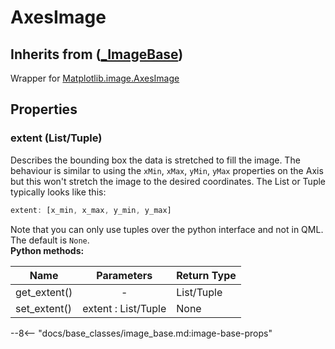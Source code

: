# AxesImage

## Inherits from ([_ImageBase](./image_base.md))
Wrapper for [Matplotlib.image.AxesImage](https://matplotlib.org/stable/api/image_api.html)

## Properties

[//]: # (--8<-- [start:axes-image-props])

### extent (List/Tuple) 
Describes the bounding box the data is stretched to fill the image. The behaviour is similar to using the `xMin`, `xMax`, `yMin`, `yMax` properties on the Axis but this won't stretch the image to the desired coordinates.
The List or Tuple typically looks like this:
```js
extent: [x_min, x_max, y_min, y_max]
```
Note that you can only use tuples over the python interface and not in QML.
The default is `None`.<br>
**Python methods:**

| Name				 		| Parameters	   		| Return Type	|
| ------------------------- |:---------------------:|---------------|
|get_extent()				| -						| List/Tuple	|
|set_extent()				| extent : List/Tuple	| None			|

--8<-- "docs/base_classes/image_base.md:image-base-props"

[//]: # (--8<-- [end:axes-image-props])